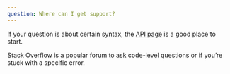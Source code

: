 ```yaml
---
question: Where can I get support?
---
```


If your question is about certain syntax, the [API page](https://hamberjs.web.app/docs) is a good place to start.

Stack Overflow is a popular forum to ask code-level questions or if you’re stuck with a specific error.
